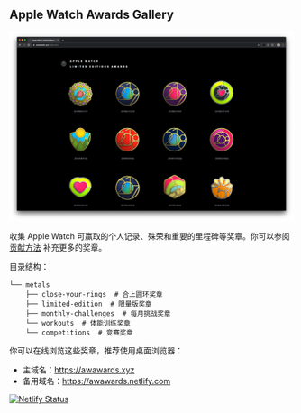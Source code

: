 ## Apple Watch Awards Gallery

![](images/preview.png)

收集 Apple Watch 可赢取的个人记录、殊荣和重要的里程碑等奖章。你可以参阅 [贡献方法](contribution.md) 补充更多的奖章。

目录结构：
```
└── metals
    ├── close-your-rings  # 合上圆环奖章
    ├── limited-edition  # 限量版奖章
    ├── monthly-challenges  # 每月挑战奖章
    └── workouts  # 体能训练奖章
    └── competitions  # 竞赛奖章
```
你可以在线浏览这些奖章，推荐使用桌面浏览器：

- 主域名：https://awawards.xyz
- 备用域名：https://awawards.netlify.com

[![Netlify Status](https://api.netlify.com/api/v1/badges/5cec7282-d820-4e7d-86d0-1d27bb911d36/deploy-status)](https://app.netlify.com/sites/awawards/deploys)
